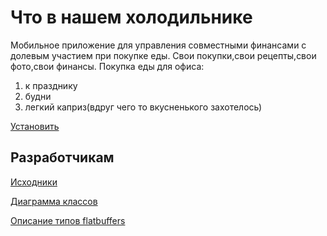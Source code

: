 # Что в нашем холодильнике

Мобильное приложение для управления совместными финансами с долевым участием при покупке еды.
Свои покупки,свои рецепты,свои фото,свои финансы.
Покупка еды для офиса:

1. к празднику
2. будни
3. легкий каприз(вдруг чего то вкусненького захотелось)

[Установить](https://play.google.com/apps/testing/com.commandus.buynshare)

## Разработчикам

[Исходники](https://github.com/commandus//buy-n-share.git)

[Диаграмма классов](https://repository.genmymodel.com/commandus/fridge)

[Описание типов flatbuffers](https://github.com/commandus/buy-n-share/blob/master/buynshare.fbs)

